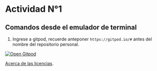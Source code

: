 # Actividad N°1

## Comandos desde el emulador de terminal

1. Ingrese a gitpod, recuerde anteponer `https://gitpod.io/#` antes del nombre del repositorio personal.

[![Open Gitpod](https://gitpod.io/button/open-in-gitpod.svg)](https://gitpod.io/#https://github.com/cpp-review-dune/cmath-example-Qubemid3)

[Acerca de las licencias](https://soka.gitlab.io/blog/post/2020-12-03-enpresadigitala_licencias-2020/EmpresaDigitala_Licencias-2020.pdf).
